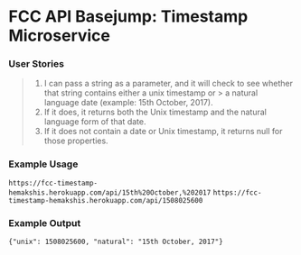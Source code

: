 # FCC API Basejump: Timestamp Microservice
### User Stories
> 1. I can pass a string as a parameter, and it will check to see whether that string contains either a unix timestamp or  > a natural language date (example: 15th October, 2017).
> 2. If it does, it returns both the Unix timestamp and the natural language form of that date.
> 3. If it does not contain a date or Unix timestamp, it returns null for those properties.

### Example Usage
`https://fcc-timestamp-hemakshis.herokuapp.com/api/15th%20October,%202017`
`https://fcc-timestamp-hemakshis.herokuapp.com/api/1508025600`

### Example Output
`{"unix": 1508025600, "natural": "15th October, 2017"}`
